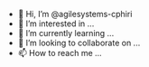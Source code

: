 - 👋 Hi, I’m @agilesystems-cphiri
- 👀 I’m interested in ...
- 🌱 I’m currently learning ...
- 💞️ I’m looking to collaborate on ...
- 📫 How to reach me ...

<!---
agilesystems-cphiri/agilesystems-cphiri is a ✨ special ✨ repository because its `README.md` (this file) appears on your GitHub profile.
You can click the Preview link to take a look at your changes.
--->
